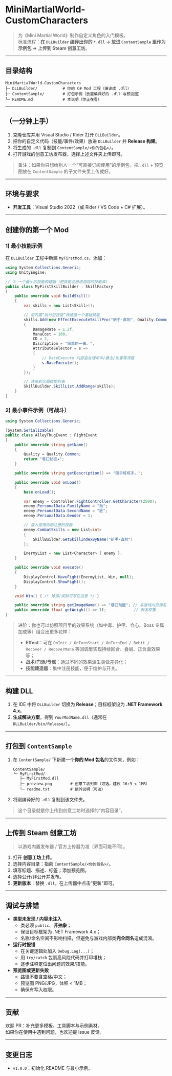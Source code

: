 # MiniMartialWorld-CustomCharacters

> 为《Mini Martial World》制作自定义角色的入门模板。  
> 标准流程：**在 `DLLBuilder` 编译出你的 `*.dll` → 放进 `ContentSample` 里作为示例包 → 上传到 Steam 创意工坊**。

---

## 目录结构

```
MiniMartialWorld-CustomCharacters
├─ DLLBuilder/           # 你的 C# Mod 工程（编译成 .dll）
├─ ContentSample/        # 打包示例（放置编译好的 .dll 与预览图）
└─ README.md             # 本说明（你正在看）
```

---

## （一分钟上手）

1. 克隆仓库并用 Visual Studio / Rider 打开 `DLLBuilder`。  
2. 把你的自定义代码（技能/事件/效果）放进 `DLLBuilder` 并 **Release 构建**。  
3. 将生成的 `.dll` 复制到 `ContentSample/<你的包名>/`。  
4. 打开游戏的创意工坊发布器，选择上述文件夹上传即可。

> 备注：如果你只想给别人一个“可直接订阅使用”的示例包，把 `.dll` + 预览图放在 `ContentSample` 的子文件夹里上传就好。

---

## 环境与要求

- **开发工具**：Visual Studio 2022（或 Rider / VS Code + C# 扩展）。  
---

## 创建你的第一个 Mod

### 1) 最小技能示例

在 `DLLBuilder` 工程中新建 `MyFirstMod.cs`，添加：

```csharp
using System.Collections.Generic;
using UnityEngine;

// ① 一个最小的技能构建器（把技能注册进游戏的技能库）
public class MyFirstSkillBuilder : SkillFactory
{
    public override void BuildSkill()
    {
        var skills = new List<Skill>();

        // 用内置“执行型技能”快速造一个基础技能
        skills.Add(new EffectExcecuteSkillPro("新手·直刺", Quality.Common)
        {
            DamageRate = 1.2f,
            ManaCost = 100,
            CD = 2,
            Discription = "简单的一击。",
            AttributeSelector = s =>
            {
                // BaseExecute 内部会处理命中/暴击/伤害等流程
                s.BaseExecute();
            }
        });

        // 注册到全局技能列表
        SkillBuilder.SkillList.AddRange(skills);
    }
}
```

### 2) 最小事件示例（可战斗）

```csharp
using System.Collections.Generic;

[System.Serializable]
public class AlleyThugEvent : FightEvent
{
    public override string getName()
    {
        Quality = Quality.Common;
        return "巷口劫匪★";
    }

    public override string getDescription() => "随手练练手。";

    public override void onLoad()
    {
        base.onLoad();

        var enemy = Controller.FightController.GetCharacter(2500);
        enemy.PersonalData.FamilyName = "劫";
        enemy.PersonalData.SecondName = "匪";
        enemy.PersonalData.Gender = 1;

        // 敌人使用你刚注册的技能
        enemy.CombatSkills = new List<int>
        {
            SkillBuilder.GetSkillIndexByName("新手·直刺")
        };

        EnermyList = new List<Character> { enemy };
    }

    public override void execute()
    {
        DisplayControl.HaveFight(EnermyList, Win, null);
        DisplayControl.ShowFight();
    }

    void Win() { /* 掉落/奖励可写在这里 */ }

    public override string getImageName() => "巷口劫匪"; // 与游戏内资源名匹配
    public override float getWeight() => 1f;            // 触发权重
}
```

> 进阶：你也可以仿照项目里的效果系统（如中毒、护甲、会心、Boss 专属加成等）组合出更多花样：
> - **Effect**：可在 `OnInit / OnTurnStart / OnTurnEnd / BeHit / Recover / RecoverMana` 等回调里实现持续回合、叠层、正负面效果等；
> - **战术/门派/专属**：通过不同的效果派生类做差异化；
> - **技能建造器**：集中注册技能，便于维护与开关。

---

## 构建 DLL

1. 在 IDE 中将 `DLLBuilder` 切换为 **Release**；目标框架设为 **.NET Framework 4.x**。  
2. **生成解决方案**，得到 `YourModName.dll`（通常在 `DLLBuilder/bin/Release/`）。

---

## 打包到 `ContentSample`

1. 在 `ContentSample/` 下新建一个**你的 Mod 包名**的文件夹，例如：
   ```
   ContentSample/
   └─ MyFirstMod/
      ├─ MyFirstMod.dll
      ├─ preview.png        # 创意工坊封面（可选，建议 16:9 < 1MB）
      └─ readme.txt         # 额外说明（可选）
   ```
2. 将刚编译好的 `.dll` 复制到该文件夹。

> 这个目录就是你上传到创意工坊时选择的“内容目录”。

---

## 上传到 Steam 创意工坊

> 以游戏内置发布器 / 官方上传器为准（界面可能不同）。

1. 打开 **创意工坊上传**。  
2. 选择内容目录：指向 `ContentSample/<你的包名>/`。  
3. 填写标题、描述、标签；添加预览图。  
4. 选择公开/非公开并发布。  
5. **更新版本**：替换 `.dll`，在上传器中点击“更新”即可。

---

## 调试与排错

- **类型未发现 / 内容未注入**
  - 类必须 `public`、**非抽象**；
  - 保证目标框架为 .NET Framework 4.x；
  - 名称/命名空间不影响扫描，但避免与游戏内部类**完全同名**造成混淆。
- **运行时报错**
  - 在关键逻辑处加入 `Debug.Log(...)`；
  - 用 `try/catch` 包裹高风险代码并打印堆栈；
  - 逐步注释定位出问题的效果/技能。
- **预览图或更新失败**
  - 路径不要含空格/中文；
  - 预览图 PNG/JPG，体积 < 1MB；
  - 确保有写入权限。

---

## 贡献

欢迎 PR：补充更多模板、工具脚本与示例素材。  
如果你在使用中遇到问题，也欢迎提 Issue 反馈。


---

## 变更日志

- `v1.0.0`：初始化 README 与最小示例。
